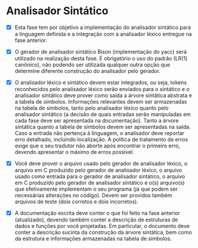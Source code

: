 # Analisador Sintático

 - [X] Esta fase tem por objetivo a implementação do analisador sintático para a linguagem definida e a integração com a analisador léxico entregue na fase anterior.

 - [X] O gerador de analisador sintático Bison (implementação do yacc) será utilizado na realização desta fase. É obrigatório o uso do padrão (LR(1) canônico), não podendo ser utilizada qualquer outra opção que determine diferente construção do analisador pelo gerador.

 - [X] O analisador léxico e sintático devem estar integrados, ou seja, tokens reconhecidos pelo analisador léxico serão enviados para o sintático e o analisador sintático deve prover como saída a árvore sintática abstrata e a tabela de símbolos. Informações relevantes devem ser armazenadas na tabela de símbolos, tanto pelo analisador léxico quanto pelo analisador sintático (a decisão de quais entradas serão manipuladas em cada fase deve ser apresentada na documentação). Tanto a árvore sintática quanto a tabela de símbolos devem ser apresentadas na saída. Caso a entrada não pertença à linguagem, o analisador deve reportar erro detalhado, incluindo localização. A política de tratamento de erros exige que o seu tradutor não aborte após encontrar o primeiro erro, devendo apresentar o máximo de erros possível.

 - [X] Você deve prover o arquivo usado pelo gerador de analisador léxico, o arquivo em C produzido pelo gerador de analisador léxico, o arquivo usado como entrada para o gerador de analisador sintático, o arquivo em C produzido pelo gerador de analisador sintático e o(s) arquivo(s) que efetivamente implementam o seu programa (já que podem ser necessárias alterações no código). Devem ser providos também arquivos de teste (dois corretos e dois incorretos).

 - [X] A documentação escrita deve conter o que foi feito na fase anterior (atualizado), devendo também conter a descrição de estruturas de dados e funções por você projetadas. Em particular, o documento deve conter a descrição sucinta da construção da árvore sintática, bem como da estrutura e informações armazenadas na tabela de símbolos.
